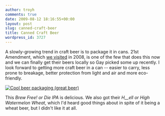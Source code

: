 ```yaml
---
author: troyh
comments: true
date: 2009-08-12 18:16:55+00:00
layout: post
slug: canned-craft-beer
title: Canned Craft Beer
wordpress_id: 3727
---
```


A slowly-growing trend in craft beer is to package it in cans. 21st Amendment, which [we visited](http://troyandgay.com/blog/2008/03/17/21st-amendment-brewpub-review/) in 2008, is one of the few that does this now and we can finally get their beers locally so Gay picked some up recently. I look forward to getting more craft beer in a can -- easier to carry, less prone to breakage, better protection from light and air and more eco-friendly.

[![Cool beer packaging (great beer)](http://farm4.static.flickr.com/3546/3814636507_e1d92abdde.jpg)](http://www.flickr.com/photos/troyh/3814636507/)

This _Brew Free! or Die IPA_ is delicious. We also got their _H__ell or High Watermelon Wheat_, which I'd heard good things about in spite of it being a wheat beer, but I didn't like it at all.
